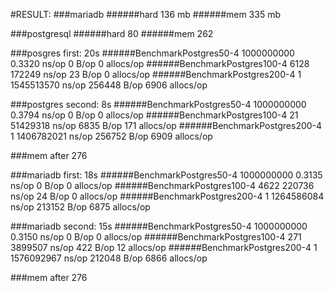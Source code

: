 #RESULT:
###mariadb
######hard 136 mb
######mem 335 mb

###postgresql
######hard 80
######mem 262

###posgres first: 20s
######BenchmarkPostgres50-4   1000000000  0.3320      ns/op  0       B/op  0        allocs/op
######BenchmarkPostgres100-4  6128        172249      ns/op  23      B/op  0        allocs/op
######BenchmarkPostgres200-4  1           1545513570  ns/op  256448  B/op  6906     allocs/op

###postgres second: 8s
######BenchmarkPostgres50-4   1000000000  0.3794      ns/op  0       B/op  0        allocs/op
######BenchmarkPostgres100-4  21          51429318    ns/op  6835    B/op  171      allocs/op
######BenchmarkPostgres200-4  1           1406782021  ns/op  256752  B/op  6909     allocs/op

###mem after 276

###mariadb first: 18s
######BenchmarkPostgres50-4   1000000000  0.3135      ns/op  0       B/op  0        allocs/op
######BenchmarkPostgres100-4  4622        220736      ns/op  24      B/op  0        allocs/op
######BenchmarkPostgres200-4  1           1264586084  ns/op  213152  B/op  6875     allocs/op

###mariadb second: 15s
######BenchmarkPostgres50-4   1000000000  0.3150      ns/op  0       B/op  0        allocs/op
######BenchmarkPostgres100-4  271         3899507     ns/op  422     B/op  12       allocs/op
######BenchmarkPostgres200-4  1           1576092967  ns/op  212048  B/op  6866     allocs/op

###mem after 276
